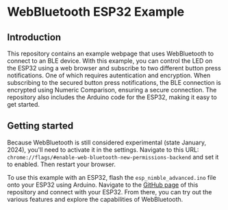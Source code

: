# WebBluetooth ESP32 Example

Introduction
----

This repository contains an example webpage that uses WebBluetooth to connect to an BLE device. With this example, you can control the LED on the ESP32 using a web browser and subscribe to two different button press notifications. One of which requires autentication and encryption. When subscribing to the secured button press notifications, the BLE connection is encrypted using Numeric Comparison, ensuring a secure connection. The repository also includes the Arduino code for the ESP32, making it easy to get started.

Getting started
----
Because WebBluetooth is still considered experimental (state January, 2024), you'll need to activate it in the settings. Navigate to this URL: `chrome://flags/#enable-web-bluetooth-new-permissions-backend` and set it to enabled. Then restart your browser.

To use this example with an ESP32, flash the `esp_nimble_advanced.ino` file onto your ESP32 using Arduino. Navigate to the [GitHub page](sevitama.github.io/WebBluetooth-Secure-LightSwitch/) of this repository and connect with your ESP32. From there, you can try out the various features and explore the capabilities of WebBluetooth.
